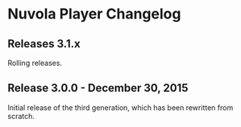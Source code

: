 Nuvola Player Changelog
=======================

Releases 3.1.x
--------------

Rolling releases.

Release 3.0.0 - December 30, 2015
---------------------------------

Initial release of the third generation, which has been rewritten from scratch.
